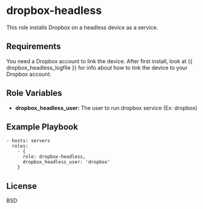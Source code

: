 dropbox-headless
================

This role installs Dropbox on a headless device as a service.

Requirements
------------

You need a Dropbox account to link the device.
After first install, look at {{ dropbox_headless_logfile }} for info about how to link the device to your Dropbox account.

Role Variables
--------------

* **dropbox_headless_user:** The user to run dropbox service (Ex: dropbox)


Example Playbook
----------------


    - hosts: servers
      roles:
        - {
          role: dropbox-headless,
          dropbox_headless_user: 'dropbox'
        }

License
-------

BSD

